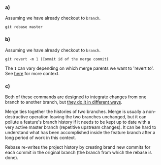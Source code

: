 ### a)
Assuming we have already checkout to `branch`.  

```
git rebase master
```

### b)  
Assuming we have already checkout to `branch`.  

 
``` 
git revert -m 1 (Commit id of the merge commit)
```
The `1` can vary depending on which merge parents we want to 'revert to'. See [here](http://stackoverflow.com/questions/7099833/how-to-revert-a-merge-commit-thats-already-pushed-to-remote-branch/7100005#7100005) for more context.

### c)
Both of these commands are designed to integrate changes from one branch to another branch, but [they do it in different ways](https://www.atlassian.com/git/tutorials/merging-vs-rebasing).

Merge ties together the histories of two branches. Merge is usually a non-destructive operation leaving the two branches unchanged, but it can pollute a feature's branch history if it needs to be kept up to date with a very active master branch (repetitive upstream changes). It can be hard to understand what has been accomplished inside the feature branch after a long period of work in this context.

Rebase re-writes the project history by creating brand new commits for each commit in the original branch (the branch from which the rebase is done). 
